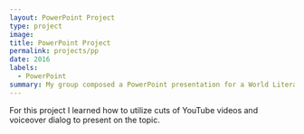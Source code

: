 ```yaml
---
layout: PowerPoint Project
type: project
image: 
title: PowerPoint Project
permalink: projects/pp
date: 2016
labels:
  - PowerPoint
summary: My group composed a PowerPoint presentation for a World Literature class.
---
```



For this project I learned how to utilize cuts of YouTube videos and voiceover dialog to present on the topic.
